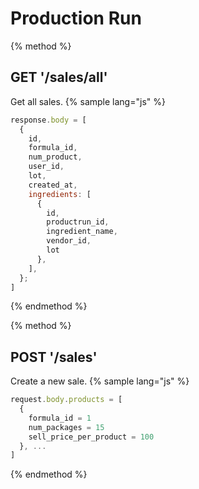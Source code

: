 # Production Run

{% method %}
## GET '/sales/all'

Get all sales.
{% sample lang="js" %}
```js
response.body = [
  {
    id,
    formula_id,
    num_product,
    user_id,
    lot,
    created_at,
    ingredients: [
      {
        id,
        productrun_id,
        ingredient_name,
        vendor_id,
        lot
      },
    ],
  };
]
```
{% endmethod %}

{% method %}
## POST '/sales'

Create a new sale.
{% sample lang="js" %}
```js
request.body.products = [
  {
    formula_id = 1
    num_packages = 15
    sell_price_per_product = 100
  }, ...
]
```
{% endmethod %}
